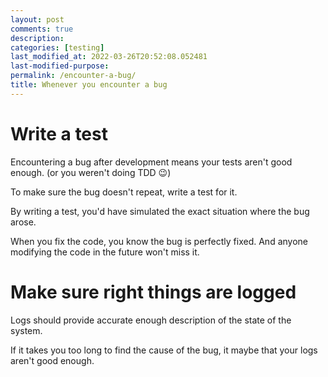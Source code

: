 ```yaml
---
layout: post
comments: true
description:
categories: [testing]
last_modified_at: 2022-03-26T20:52:08.052481
last-modified-purpose:
permalink: /encounter-a-bug/
title: Whenever you encounter a bug
---
```


# Write a test

Encountering a bug after development means your tests aren't good enough. (or you weren't doing TDD 😉)

To make sure the bug doesn't repeat, write a test for it.

By writing a test, you'd have simulated the exact situation where the bug arose. 

When you fix the code, you know the bug is perfectly fixed. And anyone modifying the code in the future won't miss it.

# Make sure right things are logged

Logs should provide accurate enough description of the state of the system.

If it takes you too long to find the cause of the bug, it maybe that your logs aren't good enough.

